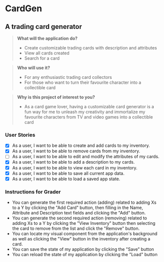 # CardGen

## A trading card generator 

> **What will the application do?**
> - Create customizable trading cards with description and attributes
> - View all cards created
> - Search for a card

> **Who will use it?**
> - For any enthusiastic trading card collectors
> - For those who want to turn their favourite character into a collectible card

> **Why is this project of interest to you?**
> - As a card game lover, having a customizable card generator is a fun way for me to unleash my creativity and immortalize my favourite characters from TV and video games into a collectible card

### User Stories

- [x] As a user, I want to be able to create and add cards to my inventory.
- [x] As a user, I want to be able to remove cards from my inventory.
- [ ] As a user, I want to be able to edit and modify the attributes of my cards.
- [x] As a user, I want to be able to add a description to my cards.
- [x] As a user, I want to be able to view each card in my inventory.
- [x] As a user, I want to be able to save all current app data.
- [x] As a user, I want to be able to load a saved app state.

### Instructions for Grader

- You can generate the first required action (adding) related to adding Xs to a Y by clicking the "Add Card" button, then filling in the Name, Attribute and Description text fields and clicking the "Add" button.
- You can generate the second required action (removing) related to adding Xs to a Y by clicking the "View Inventory" button then selecting the card to remove from the list and click the "Remove" button.
- You can locate my visual component from the application's background as well as clicking the "View" button in the inventory after creating a card.
- You can save the state of my application by clicking the "Save" button
- You can reload the state of my application by clicking the "Load" button